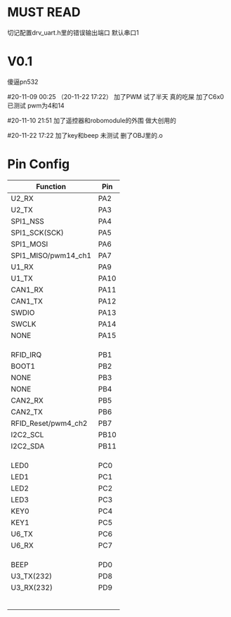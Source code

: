 MUST READ
==========
切记配置drv_uart.h里的错误输出端口 默认串口1











V0.1
====
傻逼pn532












#20-11-09 00:25 （20-11-22 17:22）
加了PWM 试了半天 真的吃屎 加了C6x0 已测试
pwm为4和14

#20-11-10 21:51
加了遥控器和robomodule的外围 做大创用的

#20-11-22 17:22
加了key和beep 未测试 删了OBJ里的.o


Pin Config
==========




|Function|Pin|
|---|----|
|U2_RX|PA2|
|U2_TX|PA3|
|SPI1_NSS|PA4|
|SPI1_SCK(SCK)|PA5|
|SPI1_MOSI|PA6|
|SPI1_MISO/pwm14_ch1|PA7|
|U1_RX|PA9|
|U1_TX|PA10|
|CAN1_RX|PA11|
|CAN1_TX|PA12|
|SWDIO|PA13|
|SWCLK|PA14|
|NONE|PA15|
|||
|||
|||
|RFID_IRQ|PB1|
|BOOT1|PB2|
|NONE|PB3|
|NONE|PB4|
|CAN2_RX|PB5|
|CAN2_TX|PB6|
|RFID_Reset/pwm4_ch2|PB7|
|I2C2_SCL|PB10|
|I2C2_SDA|PB11|
|||
|||
|||
|LED0|PC0|
|LED1|PC1|
|LED2|PC2|
|LED3|PC3|
|KEY0|PC4|
|KEY1|PC5|
|U6_TX|PC6|
|U6_RX|PC7|
|||
|||
|||
|BEEP|PD0|
|U3_TX(232)|PD8|
|U3_RX(232)|PD9|
|||
|||
|||
|||
|||
|||
